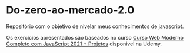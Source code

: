 # Do-zero-ao-mercado-2.0

Repositório com o objetivo de nivelar meus conhecimentos de javascript. 

Os exercícios apresentados são baseados no curso [Curso Web Moderno Completo com JavaScript 2021 + Projetos](https://www.udemy.com/course/curso-web/) disponivel na Udemy.

